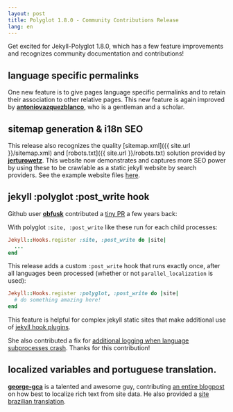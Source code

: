```yaml
---
layout: post
title: Polyglot 1.8.0 - Community Contributions Release
lang: en
---
```


Get excited for Jekyll-Polyglot 1.8.0, which has a few feature improvements and recognizes community documentation and contributions!

## language specific permalinks

One new feature is to give pages language specific permalinks and to retain their association to other relative pages. This new feature is again improved by **[antoniovazquezblanco](https://github.com/antoniovazquezblanco)**, who is a gentleman and a scholar.

## sitemap generation & i18n SEO

This release also recognizes the quality [sitemap.xml]({{ site.url }}/sitemap.xml) and [robots.txt]({{ site.url }}/robots.txt) solution provided by **[jerturowetz](https://github.com/jerturowetz)**. This website now demonstrates and captures more SEO power by using these to be crawlable as a static jekyll website by search providers. See the example website files [here](https://github.com/untra/polyglot/tree/master/site).

## jekyll :polyglot :post_write hook

Github user **[obfusk](https://github.com/obfusk)** contributed a [tiny PR](https://github.com/untra/polyglot/pull/142) a few years back:

With polyglot `:site, :post_write` like these run for each child processes:

```rb
Jekyll::Hooks.register :site, :post_write do |site|
  ...
end
```

This release adds a custom `:post_write` hook that runs exactly once, after all languages been processed (whether or not `parallel_localization` is used):

```rb
Jekyll::Hooks.register :polyglot, :post_write do |site|
  # do something amazing here!
end
```

This feature is helpful for complex jekyll static sites that make additional use of [jekyll hook plugins](https://jekyllrb.com/docs/plugins/hooks/).

She also contributed a fix for [additional logging when language subprocesses crash](https://github.com/untra/polyglot/pull/145). Thanks for this contribution!

## localized variables and portuguese translation.

**[george-gca](https://github.com/george-gca)** is a talented and awesome guy, contributing [an entire blogpost](/2024/02/29/localized-variables/) on how best to localize rich text from site data. He also provided a [site brazilian translation](https://polyglot.untra.io/pt-BR/). 

